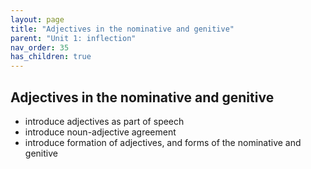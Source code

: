 ```yaml
---
layout: page
title: "Adjectives in the nominative and genitive"
parent: "Unit 1: inflection"
nav_order: 35
has_children: true
---
```



## Adjectives in the nominative and genitive


- introduce adjectives as part of speech
- introduce noun-adjective agreement
- introduce formation of adjectives, and forms of the nominative and genitive